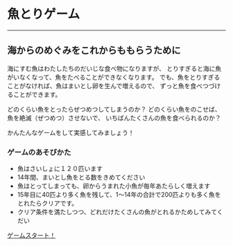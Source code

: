 # 魚とりゲーム

---

## 海からのめぐみをこれからももらうために

海にすむ魚はわたしたちのだいじな食べ物になりますが、
とりすぎると海に魚がいなくなって、魚をたべることができなくなります。
でも、魚をとりすぎることがなければ、魚はまいとし卵を生んで増えるので、
ずっと魚を食べつづけることができます。

どのくらい魚をとったらぜつめつしてしまうのか？
どのくらい魚をのこせば、魚を絶滅（ぜつめつ）させないで、
いちばんたくさんの魚を食べられるのか？

​かんたんなゲームをして実感してみましょう！

### ゲームのあそびかた
 
- 魚はさいしょに１２０匹います
- 14年間、まいとし魚をとる数をきめてください
- 魚はとってしまっても、卵からうまれた小魚が毎年あたらしく増えます
- 15年目に40匹より多く魚を残して、1～14年の合計で200匹よりも多く魚をとれたらクリアです。
- クリア条件を満たしつつ、どれだけたくさんの魚がとれるかためしてみてくだい

[ゲームスタート！](https://ichimomo.shinyapps.io/fish_game/?_ga=2.256423691.1091642628.1589962233-1472638597.1589555517)
